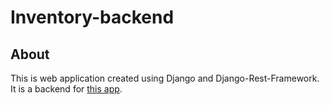 # Inventory-backend

## About

This is web application created using Django and Django-Rest-Framework. It is a backend for [this app](https://loisakitakaya.github.io/Inventory-Frontend/).